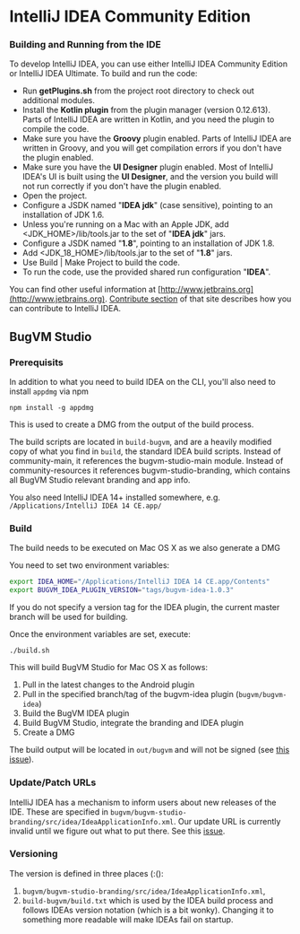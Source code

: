 # IntelliJ IDEA Community Edition
### Building and Running from the IDE
To develop IntelliJ IDEA, you can use either IntelliJ IDEA Community Edition or IntelliJ IDEA Ultimate. To build and run the code:
* Run **getPlugins.sh** from the project root directory to check out additional modules.
* Install the **Kotlin plugin** from the plugin manager (version 0.12.613). Parts of IntelliJ IDEA are written in Kotlin, and you need the plugin to compile the code.
* Make sure you have the **Groovy** plugin enabled. Parts of IntelliJ IDEA are written in Groovy, and you will get compilation errors if you don't have the plugin enabled.
* Make sure you have the **UI Designer** plugin enabled. Most of IntelliJ IDEA's UI is built using the **UI Designer**, and the version you build will not run correctly if you don't have the plugin enabled.
* Open the project.
* Configure a JSDK named "**IDEA jdk**" (case sensitive), pointing to an installation of JDK 1.6.
* Unless you're running on a Mac with an Apple JDK, add <JDK_HOME>/lib/tools.jar to the set of "**IDEA jdk**" jars.
* Configure a JSDK named "**1.8**", pointing to an installation of JDK 1.8.
* Add <JDK_18_HOME>/lib/tools.jar to the set of "**1.8**" jars.
* Use Build | Make Project to build the code.
* To run the code, use the provided shared run configuration "**IDEA**".

You can find other useful information at [http://www.jetbrains.org](http://www.jetbrains.org). [Contribute section](http://www.jetbrains.org/display/IJOS/Contribute) of that site describes how you can contribute to IntelliJ IDEA.

## BugVM Studio

### Prerequisits
In addition to what you need to build IDEA on the CLI, you'll also need to install `appdmg` via npm

```
npm install -g appdmg
```

This is used to create a DMG from the output of the build process.

The build scripts are located in `build-bugvm`, and are a heavily modified copy of what you find in `build`, the standard IDEA build scripts. Instead of community-main, it references the bugvm-studio-main module. Instead of community-resources it references bugvm-studio-branding, which contains all BugVM Studio relevant branding and app info.

You also need IntelliJ IDEA 14+ installed somewhere, e.g. `/Applications/IntelliJ IDEA 14 CE.app/`

### Build
The build needs to be executed on Mac OS X as we also generate a DMG 

You need to set two environment variables:

```bash
export IDEA_HOME="/Applications/IntelliJ IDEA 14 CE.app/Contents"
export BUGVM_IDEA_PLUGIN_VERSION="tags/bugvm-idea-1.0.3"
```

If you do not specify a version tag for the IDEA plugin, the current master branch will be used for building.

Once the environment variables are set, execute:

```
./build.sh
```

This will build BugVM Studio for Mac OS X as follows:
1. Pull in the latest changes to the Android plugin
2. Pull in the specified branch/tag of the bugvm-idea plugin (`bugvm/bugvm-idea`)
3. Build the BugVM IDEA plugin
4. Build BugVM Studio, integrate the branding and IDEA plugin
6. Create a DMG

The build output will be located in `out/bugvm` and will not be signed (see [this issue](https://github.com/bugvm/bugvm-studio/issues/3)).

### Update/Patch URLs
IntelliJ IDEA has a mechanism to inform users about new releases of the IDE. These are specified in `bugvm/bugvm-studio-branding/src/idea/IdeaApplicationInfo.xml`. Our update URL is currently
invalid until we figure out what to put there. See this [issue](https://github.com/bugvm/bugvm-studio/issues/2).

### Versioning
The version is defined in three places (:():
1. `bugvm/bugvm-studio-branding/src/idea/IdeaApplicationInfo.xml`,
2. `build-bugvm/build.txt` which is used by the IDEA build process and follows IDEAs version notation (which is a bit wonky). Changing it to something more readable will make IDEAs fail on startup.
